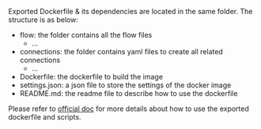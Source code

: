 Exported Dockerfile & its dependencies are located in the same folder. The structure is as below:
- flow: the folder contains all the flow files
  - ...
- connections: the folder contains yaml files to create all related connections
  - ...
- Dockerfile: the dockerfile to build the image
- settings.json: a json file to store the settings of the docker image
- README.md: the readme file to describe how to use the dockerfile

Please refer to [official doc](https://microsoft.github.io/promptflow/how-to-guides/deploy-and-export-a-flow.html#export-a-flow)
for more details about how to use the exported dockerfile and scripts.
